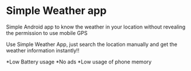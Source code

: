 # Simple Weather app

Simple Android app to know the weather in your location without revealing the permission to use mobile GPS

Use Simple Weather App, just search the location manually and get the weather information instantly!!

*Low Battery usage
*No ads
*Low usage of phone memory

